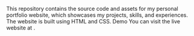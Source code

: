 This repository contains the source code and assets for my personal portfolio website, which showcases my projects, skills, and experiences. The website is built using HTML and CSS.
Demo
You can visit the live website at .
